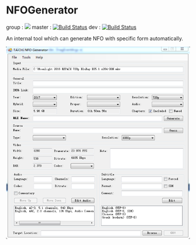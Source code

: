 # NFOGenerator
group  : [![](https://img.shields.io/badge/TAiCHi-encoding-brightgreen.svg?style=flat)](https://github.com/metesa/NFOGenerator)
master : [![Build Status](https://travis-ci.org/metesa/NFOGenerator.svg?branch=master)](https://travis-ci.org/metesa/NFOGenerator)
dev    : [![Build Status](https://travis-ci.org/metesa/NFOGenerator.svg?branch=dev)](https://travis-ci.org/metesa/NFOGenerator)

An internal tool which can generate NFO with specific form automatically.

![screens](Screenshot_v2.png)
